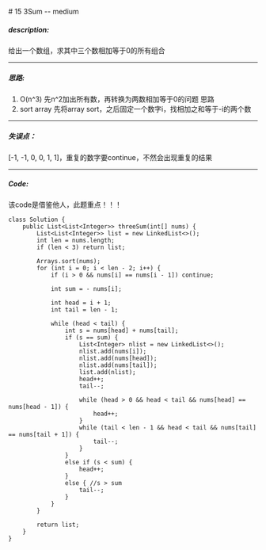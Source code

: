 \# 15 3Sum -- medium
##### description:
给出一个数组，求其中三个数相加等于0的所有组合
****************
##### 思路:
1. O(n^3)
先n^2加出所有数，再转换为两数相加等于0的问题
思路
2. sort array
先将array sort，之后固定一个数字i，找相加之和等于-i的两个数
**********
##### 失误点：
[-1, -1, 0, 0, 1, 1]，重复的数字要continue，不然会出现重复的结果
********
##### Code:
该code是借鉴他人，此题重点！！！
```
class Solution {
    public List<List<Integer>> threeSum(int[] nums) {
        List<List<Integer>> list = new LinkedList<>();
        int len = nums.length;
        if (len < 3) return list;

        Arrays.sort(nums);
        for (int i = 0; i < len - 2; i++) {
            if (i > 0 && nums[i] == nums[i - 1]) continue;

            int sum = - nums[i];

            int head = i + 1;
            int tail = len - 1;

            while (head < tail) {
                int s = nums[head] + nums[tail];
                if (s == sum) {
                    List<Integer> nlist = new LinkedList<>();
                    nlist.add(nums[i]);
                    nlist.add(nums[head]);
                    nlist.add(nums[tail]);
                    list.add(nlist);
                    head++;
                    tail--;

                    while (head > 0 && head < tail && nums[head] == nums[head - 1]) {
                        head++;
                    }
                    while (tail < len - 1 && head < tail && nums[tail] == nums[tail + 1]) {
                        tail--;
                    }
                }
                else if (s < sum) {
                    head++;
                }
                else { //s > sum
                    tail--;
                }
            }
        }

        return list;
    }
}
```
